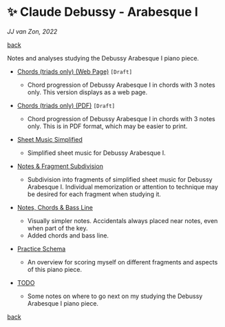 ✨ Claude Debussy - Arabesque Ⅰ
===============================

*JJ van Zon, 2022*

[back](../README.md)

Notes and analyses studying the Debussy Arabesque Ⅰ piano piece.

- [Chords (triads only) (Web Page)](debussy-arabesque-1-chords-triads-only.md) `[Draft]`

    - Chord progression of Debussy Arabesque Ⅰ in chords with 3 notes only. This version displays as a web page.

- [Chords (triads only) (PDF)](debussy-arabesque-1-chords-triads-only.pdf) `[Draft]`

    - Chord progression of Debussy Arabesque Ⅰ in chords with 3 notes only. This is in PDF format, which may be easier to print.

- [Sheet Music Simplified](sheet-music-simplified/README.md)

    - Simplified sheet music for Debussy Arabesque Ⅰ.

- [Notes & Fragment Subdivision](notes-fragment-subdivision/README.md)

    - Subdivision into fragments of simplified sheet music for Debussy Arabesque Ⅰ. Individual memorization or attention to technique may be desired for each fragment when studying it.

- [Notes, Chords & Bass Line](notes-chords-bass-line/README.md)

    - Visually simpler notes. Accidentals always placed near notes, even when part of the key.  
    - Added chords and bass line.

- [Practice Schema](debussy-arabesque-1-practice-schema.md)

    - An overview for scoring myself on different fragments and aspects of this piano piece.

- [TODO](debussy-arabesque-1-todo.md)

    - Some notes on where to go next on my studying the Debussy Arabesque Ⅰ piano piece.

[back](../README.md)